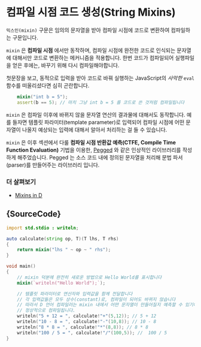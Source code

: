 # 컴파일 시점 코드 생성(String Mixins)

`믹스인(mixin)` 구문은 임의의 문자열을 받아 컴파일 시점에 코드로 변환하여 컴파일하는 구문입니다.

`mixin` 은 **컴파일 시점** 에서만 동작하며, 컴파일 시점에 완전한 코드로 인식되는 문자열에 대해서만 코드로 변환하는 메커니즘을 적용합니다. 한번 코드가 컴파일되어 실행파일을 얻은 후에는, 바꾸기 위해 다시 컴파일해야합니다.

첫문장을 보고, 동적으로 입력을 받아 코드로 바꿔 실행하는 JavaScript의 _사악한_ `eval` 함수를 떠올리셨다면 심히 곤란합니다.

```d
    mixin("int b = 5");
    assert(b == 5); // 마치 그냥 int b = 5 를 코드로 쓴 것처럼 컴파일됩니다
```

`mixin` 은 컴파일 이후에 바뀌지 않을 문자열 연산의 결과물에 대해서도 동작합니다. 예를 들자면 템플릿 파라미터(template parameter)로 입력되어 컴파일 시점에 어떤 문자열이 나올지 예상되는 입력에 대해서 알아서 처리하는 걸 들 수 있습니다.

`mixin` 은 이후 섹션에서 다룰 **컴파일 시점 반환값 예측(CTFE, Compile Time Function Evaluation)** 기법을 이용한, [Pegged](https://github.com/PhilippeSigaud/Pegged) 와 같은 인상적인 라이브러리를 작성하게 해주었습니다. Pegged 는 소스 코드 내에 정의된 문자열을 처리해 문법 파서(parser)를 만들어주는 라이브러리 입니다.

### 더 살펴보기

- [Mixins in D](https://dlang.org/spec/template-mixin.html)

## {SourceCode}

```d
import std.stdio : writeln;

auto calculate(string op, T)(T lhs, T rhs)
{
    return mixin("lhs " ~ op ~ " rhs");
}

void main()
{
    // mixin 덕분에 완전히 새로운 방법으로 Hello World를 표시합니다
    mixin(`writeln("Hello World");`);

    // 템플릿 파라미터로 연산자와 입력값을 함께 전달합니다
    // 각 입력값들은 모두 상수(constant)로, 컴파일이 되어도 바뀌지 않습니다
    // 따라서 D 언어 컴파일러는 mixin 내에서 어떤 문자열이 만들어질지 예측할 수 있기에
    // 정상적으로 컴파일됩니다.
    writeln("5 + 12 = ", calculate!"+"(5,12)); // 5 + 12
    writeln("10 - 8 = ", calculate!"-"(10,8)); // 10 - 8
    writeln("8 * 8 = ", calculate!"*"(8,8)); // 8 * 8
    writeln("100 / 5 = ", calculate!"/"(100,5)); //  100 / 5
}
```
